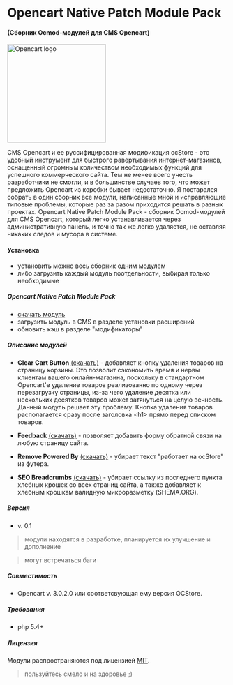 Opencart Native Patch Module Pack
=============================================
#### (Сборник Ocmod-модулей для CMS Opencart)
<img src="https://www.opencart.com/application/view/image/icon/opencart-logo.png" alt="Opencart logo" width="226px">

CMS Opencart и ее руссифицированная модификация ocStore - это удобный инструмент для быстрого равертывания интернет-магазинов, оснащенный огромным количеством необходимых функций для успешного коммерческого сайта. Тем не менее всего учесть разработчики не смогли, и в большинстве случаев того, что может предложить Opencart из коробки бывает недостаточно. Я постарался собрать в один сборник все модули, написанные мной и исправляющие типовые проблемы, которые раз за разом приходится решать в разных проектах. Opencart Native Patch Module Pack - сборник Ocmod-модулей для CMS Opencart, который легко устанавливается через административную панель, и точно так же легко удаляется, не оставляя никаких следов и мусора в системе.

#### Установка
* установить можно весь сборник одним модулем
* либо загрузить каждый модуль поотдельности, выбирая только необходимые

##### Opencart Native Patch Module Pack
* [скачать модуль](https://github.com/smysloff/opencart-native-patch-pack/tree/master/dist/native-patch-pack.ocmod.zip)
* загрузить модуль в CMS в разделе установки расширений
* обновить кэш в разделе "модификаторы"

##### Описание модулей
* **Clear Cart Button** [(скачать)](https://github.com/smysloff/opencart-native-patch-pack/tree/master/dist/clear-cart-button.ocmod.zip) - добавляет кнопку удаления товаров на страницу корзины. Это позволит сэкономить время и нервы клиентам вашего онлайн-магазина, поскольку в стандартном Opencart'е удаление товаров реализованно по одному через перезагрузку страницы, из-за чего удаление десятка или нескольких десятков товаров может затянуться на целую вечность. Данный модуль решает эту проблему. Кнопка удаления товаров располагается сразу после заголовка &lt;h1&gt; прямо перед списком товаров.

* **Feedback** [(скачать)](https://github.com/smysloff/opencart-native-patch-pack/tree/master/dist/feedback.ocmod.zip) - позволяет добавить форму обратной связи на любую страницу сайта.

* **Remove Powered By** [(скачать)](https://github.com/smysloff/opencart-native-patch-pack/tree/master/dist/remove-powered-by.ocmod.zip) - убирает текст "работает на ocStore" из футера.

* **SEO Breadcrumbs** [(скачать)](https://github.com/smysloff/opencart-native-patch-pack/tree/master/dist/seo-breadcrumbs.ocmod.zip) - убирает ссылку из последнего пункта хлебных крошек со всех страниц сайта, а также добавляет к хлебным крошкам валидную микроразметку (SHEMA.ORG).

##### Версия
* v. 0.1
> модули находятся в разработке, планируется их улучшение и дополнение

> могут встречаться баги

##### Совместимость
* Opencart v. 3.0.2.0 или соответсвующая ему версия OCStore.

##### Требования
* php 5.4+

##### Лицензия
Модули распространяются под лицензией [MIT](https://github.com/smysloff/opencart-native-patch-pack/blob/master/LICENSE).

> пользуйтесь смело и на здоровье ;)
